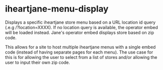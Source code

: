 # iheartjane-menu-display
 Displays a specific iheartjane store menu based on a URL location id query (.e.g /?location=XXXX). If no location query is available, the operator embed will be loaded instead. Jane's operator embed displays store based on zip code.

 This allows for a site to host multiple iheartjane menus with a single embed code (instead of having separate pages for each menu). The use case for this is for allowing the user to select from a list of stores and/or allowing the user to input their own zip code. 
